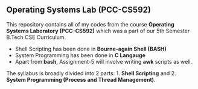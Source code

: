 ## **Operating Systems Lab (PCC-CS592)**
This repository contains all of my codes from the course **Operating Systems Laboratory (PCC-CS592)** which was a part of our 5th Semester B.Tech CSE Curriculum.

 - Shell Scripting has been done in **Bourne-again Shell (BASH)**
 - System Programming has been done in **C Langauge** 
 - Apart from **bash**, Assignment-5 will involve writing **awk** scripts as well.

The syllabus is broadly divided into 2 parts: 1. **Shell Scripting** and 2. **System Programming (Process and Thread Management)**.
